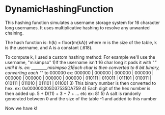 # DynamicHashingFunction
This hashing function simulates a username storage system for 16 character long usernames. It uses multiplicative hashing to resolve any unwanted chaining.

The hash function is: h(k) = floor(m{kA}) where m is the size of the table, k is the username, and A is a constant (.618).

To compute k, I used a custom hashing method:
  For example we'll use the username, "misimpso"
  1)If the username isn't 16 char long it pads it with "_" until it is.
    ex: ________misimpso
  2)Each char is then converted to 6 bit binary, converting each "_" to 000000
    ex: 000000 | 000000 | 000000 | 000000 | 000000 | 000000 | 000000 | 000000 | 010111 | 010011 | 011101 | 010011 | 010111 | 011010 | 011101 | 011001
  3) This binary number is then converted to hex.
    ex: 0x000000005D37535DA759
  4) Each digit of the hex number is then added up. 5 + D(11) + 3 + 7 + ... etc
    ex: 81
  5) A salt is randonly generated between 0 and the size of the table -1 and added to this number
  
  Now we have k!
  
  
